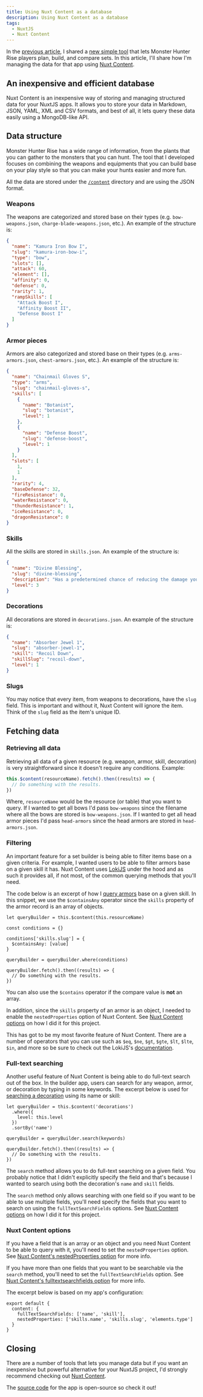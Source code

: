 ```yaml
---
title: Using Nuxt Content as a database
description: Using Nuxt Content as a database
tags:
  - NuxtJS
  - Nuxt Content
---
```

In the [previous article](/blog/monster-hunter-rise-builder), I shared a [new simple tool](https://mhr-builder.com) that lets Monster Hunter Rise players plan, build, and compare sets. In this article, I'll share how I'm managing the data for that app using [Nuxt Content](https://content.nuxtjs.org).

## An inexpensive and efficient database

Nuxt Content is an inexpensive way of storing and managing structured data for your NuxtJS apps. It allows you to store your data in Markdown, JSON, YAML, XML and CSV formats, and best of all, it lets query these data easily using a MongoDB-like API.

## Data structure

Monster Hunter Rise has a wide range of information, from the plants that you can gather to the monsters that you can hunt. The tool that I developed focuses on combining the weapons and equipments that you can build base on your play style so that you can make your hunts easier and more fun.

All the data are stored under the [`/content`](https://github.com/angheloko/mhr-builder/tree/master/content) directory and are using the JSON format.

### Weapons

The weapons are categorized and stored base on their types (e.g. `bow-weapons.json`, `charge-blade-weapons.json`, etc.). An example of the structure is:

```json
{
  "name": "Kamura Iron Bow I",
  "slug": "kamura-iron-bow-i",
  "type": "bow",
  "slots": [],
  "attack": 60,
  "element": [],
  "affinity": 0,
  "defense": 0,
  "rarity": 1,
  "rampSkills": [
    "Attack Boost I",
    "Affinity Boost II",
    "Defense Boost I"
  ]
}
```

### Armor pieces

Armors are also categorized and stored base on their types (e.g. `arms-armors.json`, `chest-armors.json`, etc.). An example of the structure is:

```json
{
  "name": "Chainmail Gloves S",
  "type": "arms",
  "slug": "chainmail-gloves-s",
  "skills": [
    {
      "name": "Botanist",
      "slug": "botanist",
      "level": 1
    },
    {
      "name": "Defense Boost",
      "slug": "defense-boost",
      "level": 1
    }
  ],
  "slots": [
    1,
    1
  ],
  "rarity": 4,
  "baseDefense": 32,
  "fireResistance": 0,
  "waterResistance": 0,
  "thunderResistance": 1,
  "iceResistance": 0,
  "dragonResistance": 0
}
```

### Skills

All the skills are stored in `skills.json`. An example of the structure is:

```json
{
  "name": "Divine Blessing",
  "slug": "divine-blessing",
  "description": "Has a predetermined chance of reducing the damage you take.",
  "level": 3
}
```

### Decorations

All decorations are stored in `decorations.json`. An example of the structure is:

```json
{
  "name": "Absorber Jewel 1",
  "slug": "absorber-jewel-1",
  "skill": "Recoil Down",
  "skillSlug": "recoil-down",
  "level": 1
}
```

### Slugs

You may notice that every item, from weapons to decorations, have the `slug` field. This is important and without it, Nuxt Content will ignore the item. Think of the `slug` field as the item's unique ID.

## Fetching data

### Retrieving all data

Retrieving all data of a given resource (e.g. weapon, armor, skill, decoration) is very straightforward since it doesn't require any conditions. Example:

```js
this.$content(resourceName).fetch().then((results) => {
  // Do something with the results.
})
```

Where, `resourceName` would be the resource (or table) that you want to query. If I wanted to get all bows I'd pass `bow-weapons` since the filename where all the bows are stored is `bow-weapons.json`. If I wanted to get all head armor pieces I'd pass `head-armors` since the head armors are stored in `head-armors.json`.

### Filtering

An important feature for a set builder is being able to filter items base on a given criteria. For example, I wanted users to be able to filter armors base on a given skill it has. Nuxt Content uses [LokiJS](https://github.com/techfort/LokiJS) under the hood and as such it provides all, if not most, of the common querying methods that you'll need.

The code below is an excerpt of how I [query armors](https://github.com/angheloko/mhr-builder/blob/master/components/AddArmorModal.vue#L122) base on a given skill. In this snippet, we use the `$containsAny` operator since the `skills` property of the armor record is an array of objects.

```js[components/AddArmorModal.vue]
let queryBuilder = this.$content(this.resourceName)

const conditions = {}

conditions['skills.slug'] = {
  $containsAny: [value]
}

queryBuilder = queryBuilder.where(conditions)

queryBuilder.fetch().then((results) => {
  // Do something with the results.
})
```

You can also use the `$contains` operator if the compare value is **not** an array.

In addition, since the `skills` property of an armor is an object, I needed to enable the `nestedProperties` option of Nuxt Content. See [Nuxt Content options](#nuxt-content-options) on how I did it for this project.

This has got to be my most favorite feature of Nuxt Content. There are a number of operators that you can use such as `$eq`, `$ne`, `$gt`, `$gte`, `$lt`, `$lte`, `$in`, and more so be sure to check out the LokiJS's [documentation](https://github.com/techfort/LokiJS/wiki/Query-Examples#find-queries). 

### Full-text searching

Another useful feature of Nuxt Content is being able to do full-text search out of the box. In the builder app, users can search for any weapon, armor, or decoration by typing in some keywords. The excerpt below is used for [searching a decoration](https://github.com/angheloko/mhr-builder/blob/master/components/SetDecorationModal.vue#L75) using its name or skill:

```js[components/SetDecorationModal.vue]
let queryBuilder = this.$content('decorations')
  .where({
    level: this.level
  })
  .sortBy('name')

queryBuilder = queryBuilder.search(keywords)

queryBuilder.fetch().then((results) => {
  // Do something with the results.
})
```

The `search` method allows you to do full-text searching on a given field. You probably notice that I didn't explicitly specify the field and that's because I wanted to search using both the decoration's `name` and `skill` fields. 

The `search` method only allows searching with one field so if you want to be able to use multiple fields, you'll need specify the fields that you want to search on using the `fullTextSearchFields` options. See [Nuxt Content options](#nuxt-content-options) on how I did it for this project.

### Nuxt Content options

If you have a field that is an array or an object and you need Nuxt Content to be able to query with it, you'll need to set the `nestedProperties` option. See [Nuxt Content's nestedProperties option](https://content.nuxtjs.org/configuration/#nestedproperties) for more info.

If you have more than one fields that you want to be searchable via the `search` method, you'll need to set the `fullTextSearchFields` option. See [Nuxt Content's fulltextsearchfields option](https://content.nuxtjs.org/configuration/#fulltextsearchfields) for more info.

The excerpt below is based on my app's configuration:

```js[nuxt.config.js]
export default {
  content: {
    fullTextSearchFields: ['name', 'skill'],
    nestedProperties: ['skills.name', 'skills.slug', 'elements.type']
  }
}
```

## Closing

There are a number of tools that lets you manage data but if you want an inexpensive but powerful alternative for your NuxtJS project, I'd strongly recommend checking out [Nuxt Content](https://content.nuxtjs.org).

The [source code](https://github.com/angheloko/mhr-builder) for the app is open-source so check it out!
